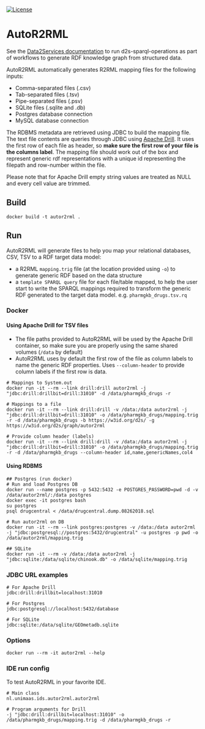 [![License](https://img.shields.io/badge/license-MIT-blue.svg)](https://opensource.org/licenses/MIT)

# AutoR2RML
See the [Data2Services documentation](http://d2s.semanticscience.org/) to run d2s-sparql-operations as part of workflows to generate RDF knowledge graph from structured data.

AutoR2RML automatically generates R2RML mapping files for the following inputs:

* Comma-separated files (.csv)
* Tab-separated files (.tsv)
* Pipe-separated files (.psv)
* SQLite files (.sqlite and .db) 
* Postgres database connection
* MySQL database connection

The RDBMS metadata are retrieved using JDBC to build the mapping file. The text file contents are queries through JDBC using [Apache Drill](https://drill.apache.org). It uses the first row of each file as header, so **make sure the first row of your file is the columns label**. The mapping file should work out of the box and represent generic rdf representations with a unique id representing the filepath and row-number within the file. 

Please note that for Apache Drill empty string values are treated as NULL and every cell value are trimmed.

## Build
```shell
docker build -t autor2rml .
```
## Run

AutoR2RML will generate files to help you map your relational databases, CSV, TSV to a RDF target data model:

* a R2RML `mapping.trig` file (at the location provided using `-o`) to generate generic RDF based on the data structure
* a `template SPARQL query` file for each file/table mapped, to help the user start to write the SPARQL mappings required to transform the generic RDF generated to the target data model. e.g. `pharmgkb_drugs.tsv.rq`

### Docker

#### Using Apache Drill for TSV files

* The file paths provided to AutoR2RML will be used by the Apache Drill container, so make sure you are properly using the same shared volumes (`/data` by default)
* AutoR2RML uses by default the first row of the file as column labels to name the generic RDF properties. Uses `--column-header` to provide column labels if the first row is data.

```shell
# Mappings to System.out
docker run -it --rm --link drill:drill autor2rml -j "jdbc:drill:drillbit=drill:31010" -d /data/pharmgkb_drugs -r

# Mappings to a file
docker run -it --rm --link drill:drill -v /data:/data autor2rml -j "jdbc:drill:drillbit=drill:31010" -o /data/pharmgkb_drugs/mapping.trig -r -d /data/pharmgkb_drugs -b https://w3id.org/d2s/ -g https://w3id.org/d2s/graph/autor2rml

# Provide column header (labels)
docker run -it --rm --link drill:drill -v /data:/data autor2rml -j "jdbc:drill:drillbit=drill:31010" -o /data/pharmgkb_drugs/mapping.trig -r -d /data/pharmgkb_drugs --column-header id,name,genericNames,col4
```

#### Using RDBMS

```shell
## Postgres (run docker)
# Run and load Postgres DB
docker run --name postgres -p 5432:5432 -e POSTGRES_PASSWORD=pwd -d -v /data/autor2rml/:/data postgres
docker exec -it postgres bash
su postgres
psql drugcentral < /data/drugcentral.dump.08262018.sql

# Run autor2rml on DB
docker run -it --rm --link postgres:postgres -v /data:/data autor2rml -j "jdbc:postgresql://postgres:5432/drugcentral" -u postgres -p pwd -o /data/autor2rml/mapping.trig

## SQLite
docker run -it --rm -v /data:/data autor2rml -j "jdbc:sqlite:/data/sqlite/chinook.db" -o /data/sqlite/mapping.trig

```

### JDBC URL examples

```shell
# For Apache Drill
jdbc:drill:drillbit=localhost:31010

# For Postgres
jdbc:postgresql://localhost:5432/database

# For SQLite
jdbc:sqlite:/data/sqlite/GEOmetadb.sqlite
```

### Options

```shell
docker run --rm -it autor2rml --help
```
### IDE run config

To test AutoR2RML in your favorite IDE.

```shell
# Main class
nl.unimaas.ids.autor2rml.autor2rml

# Program arguments for Drill
-j "jdbc:drill:drillbit=localhost:31010" -o /data/pharmgkb_drugs/mapping.trig -d /data/pharmgkb_drugs -r
```